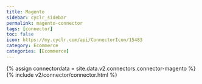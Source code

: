 ```yaml
---
title: Magento
sidebar: cyclr_sidebar
permalink: magento-connector
tags: [connector]
toc: false
icon: https://my.cyclr.com/api/ConnectorIcon/15483
category: Ecommerce
categories: [Ecommerce]
---
```

{% assign connectordata = site.data.v2.connectors.connector-magento %}
{% include v2/connector/connector.html %}	
